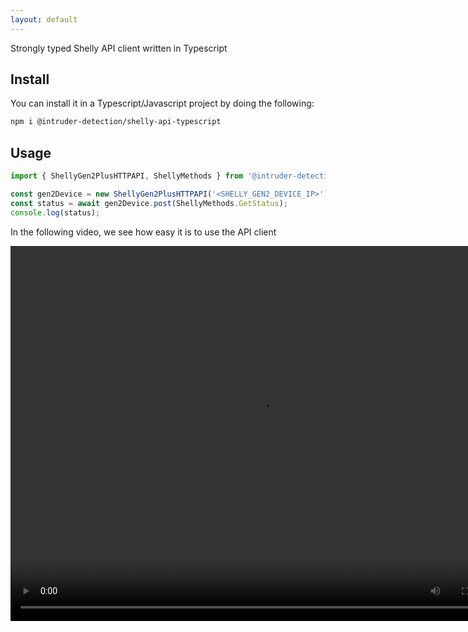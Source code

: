 ```yaml
---
layout: default
---
```


Strongly typed Shelly API client written in Typescript

## Install

You can install it in a Typescript/Javascript project by doing the following:

```bash
npm i @intruder-detection/shelly-api-typescript
```

## Usage

```ts
import { ShellyGen2PlusHTTPAPI, ShellyMethods } from '@intruder-detection/shelly-api-typescript';

const gen2Device = new ShellyGen2PlusHTTPAPI('<SHELLY_GEN2_DEVICE_IP>');
const status = await gen2Device.post(ShellyMethods.GetStatus);
console.log(status);
```

In the following video, we see how easy it is to use the API client 

<video src="./docs/converted_file.mp4" width="800" height="600" controls></video>
